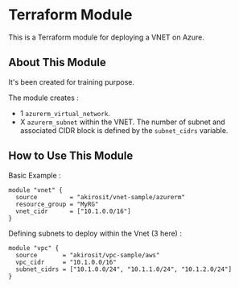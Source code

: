 # Terraform Module

This is a Terraform module for deploying a VNET on Azure.

## About This Module

It's been created for training purpose.

The module creates :

- 1 `azurerm_virtual_network`.
- X `azurerm_subnet` within the VNET. The number of subnet and associated CIDR block is defined by the `subnet_cidrs` variable.

## How to Use This Module

Basic Example :

```hcl
module "vnet" {
  source         = "akirosit/vnet-sample/azurerm"
  resource_group = "MyRG"
  vnet_cidr      = ["10.1.0.0/16"]
}
```

Defining subnets to deploy within the Vnet (3 here) :

```hcl
module "vpc" {
  source       = "akirosit/vpc-sample/aws"
  vpc_cidr     = "10.1.0.0/16"
  subnet_cidrs = ["10.1.0.0/24", "10.1.1.0/24", "10.1.2.0/24"]
}
```
